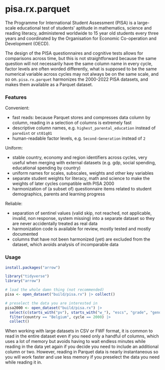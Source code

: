# pisa.rx.parquet

The Programme for International Student Assessment (PISA) is a large-scale educational test of students' aptitude in mathematics, science and reading literacy, administered worldwide to 15 year old students every three years and coordinated by the Organisation for Economic Co-operation and Development (OECD).

The design of the PISA questionnaires and cognitive tests allows for comparisons across time, but this is not straightforward because the same question will not necessarily have the same column name in every cycle, factor levels are often worded differently, what is supposed to be the same numerical variable across cycles may not always be on the same scale, and so on. `pisa.rx.parquet` harmonizes the 2000-2022 PISA datasets, and makes them available as a Parquet dataset.


### Features

Convenient:

* fast reads: because Parquet stores and compresses data column by column, reading in a selection of columns is extremely fast
* descriptive column names, e.g. `highest_parental_education` instead of `paredint` or `st01q01`
* human-readable factor levels, e.g. `Second-Generation` instead of `2`

Uniform:

* stable country, economy and region identifiers across cycles, very useful when merging with external datasets (e.g. gdp, social spending, educational spending by country)
* uniform names for scales, subscales, weights and other key variables
* separate student weights for literacy, math and science to make the weights of later cycles compatible with PISA 2000
* harmonization of (a subset of) questionnaire items related to student demographics, parents and learning progress

Reliable:

* separation of sentinel values (valid skip, not reached, not applicable, invalid, non response, system missing) into a separate dataset so they are never accidentally treated as real data
* harmonization code is available for review, mostly tested and mostly documented
* columns that have not been harmonized (yet) are excluded from the dataset, which avoids analysis of incomparable data

### Usage

```r
install.packages("arrow")

library("tidyverse")
library("arrow")

# load the whole damn thing (not recommended)
pisa <- open_dataset("build/pisa.rx") |> collect()

# preselect the data you are interested in
pisa2000 <- open_dataset("build/pisa.rx") |> 
  select(c(starts_with("pv"), starts_with("w_"), "escs", "grade", "gender")) |> 
  filter(country == "Belgium", cycle == 2000) |> 
  collect()
```

When working with large datasets in CSV or FWF format, it is common to read in the entire dataset even if you need only a handful of columns, which uses a lot of memory but avoids having to wait endless minutes while reading in the data yet again if you decide you need to include an additional column or two. However, reading in Parquet data is nearly instantaneous so you will work faster and use less memory if you preselect the data you need while reading it in.
